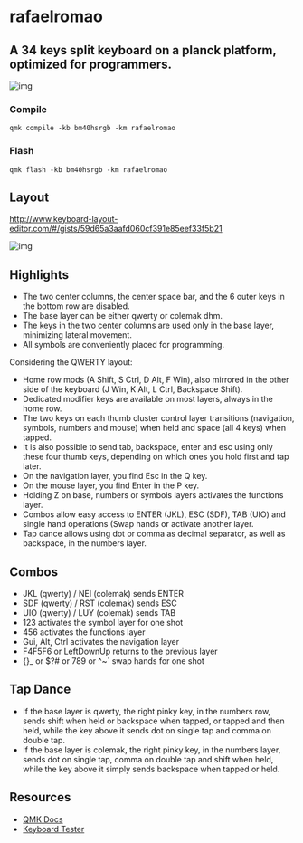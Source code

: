 # rafaelromao

## A 34 keys split keyboard on a planck platform, optimized for programmers.

![img](https://i.imgur.com/odzZLMc.jpg)

### Compile

`qmk compile -kb bm40hsrgb -km rafaelromao`

### Flash

`qmk flash -kb bm40hsrgb -km rafaelromao`

## Layout

http://www.keyboard-layout-editor.com/#/gists/59d65a3aafd060cf391e85eef33f5b21

![img](https://i.imgur.com/4Xvf6sC.png)

## Highlights

- The two center columns, the center space bar, and the 6 outer keys in the bottom row are disabled.
- The base layer can be either qwerty or colemak dhm.
- The keys in the two center columns are used only in the base layer, minimizing lateral movement.
- All symbols are conveniently placed for programming.

Considering the QWERTY layout:
- Home row mods (A Shift, S Ctrl, D Alt, F Win), also mirrored in the other side of the keyboard (J Win, K Alt, L Ctrl, Backspace Shift).
- Dedicated modifier keys are available on most layers, always in the home row.
- The two keys on each thumb cluster control layer transitions (navigation, symbols, numbers and mouse) when held and space (all 4 keys) when tapped.
- It is also possible to send tab, backspace, enter and esc using only these four thumb keys, depending on which ones you hold first and tap later.
- On the navigation layer, you find Esc in the Q key.
- On the mouse layer, you find Enter in the P key.
- Holding Z on base, numbers or symbols layers activates the functions layer.
- Combos allow easy access to ENTER (JKL), ESC (SDF), TAB (UIO) and single hand operations (Swap hands or activate another layer.
- Tap dance allows using dot or comma as decimal separator, as well as backspace, in the numbers layer.

## Combos

- JKL (qwerty) / NEI (colemak) sends ENTER
- SDF (qwerty) / RST (colemak) sends ESC
- UIO (qwerty) / LUY (colemak) sends TAB
- 123 activates the symbol layer for one shot
- 456 activates the functions layer
- Gui, Alt, Ctrl activates the navigation layer
- F4F5F6 or LeftDownUp returns to the previous layer
- {}_ or $?# or 789 or ^~` swap hands for one shot

## Tap Dance

- If the base layer is qwerty, the right pinky key, in the numbers row, sends shift when held or backspace when tapped, or tapped and then held, while the key above it sends dot on single tap and comma on double tap.
- If the base layer is colemak, the right pinky key, in the numbers layer, sends dot on single tap, comma on double tap and shift when held, while the key above it simply sends backspace when tapped or held.
  
## Resources

- [QMK Docs](https://docs.qmk.fm)
- [Keyboard Tester](https://config.qmk.fm/#/test)
